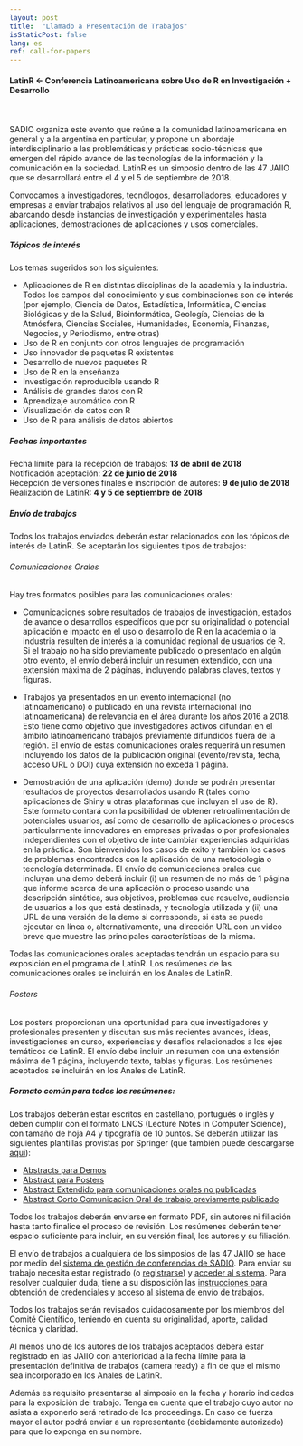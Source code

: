 ```yaml
---
layout: post
title:  "Llamado a Presentación de Trabajos"
isStaticPost: false
lang: es
ref: call-for-papers
---
```


#### LatinR <- Conferencia Latinoamericana sobre Uso de R en Investigación + Desarrollo
<br>
<br>
SADIO organiza este evento que reúne a la comunidad latinoamericana en general y a la argentina en particular, y propone un abordaje interdisciplinario a las problemáticas y prácticas socio-técnicas que emergen del rápido avance de las tecnologías de la información y la comunicación en la sociedad. LatinR es un simposio dentro de las 47 JAIIO que se desarrollará entre el 4 y el 5 de septiembre de 2018.

Convocamos a investigadores, tecnólogos, desarrolladores, educadores y empresas a enviar trabajos relativos al uso del lenguaje de programación R, abarcando desde instancias de investigación y experimentales hasta aplicaciones, demostraciones de aplicaciones y usos comerciales.

##### Tópicos de interés

Los temas sugeridos son los siguientes:
* Aplicaciones de R en distintas disciplinas de la academia y la industria. Todos los campos del conocimiento y sus combinaciones son de interés (por ejemplo, Ciencia de Datos, Estadística, Informática, Ciencias Biológicas y de la Salud, Bioinformática, Geología, Ciencias de la Atmósfera, Ciencias Sociales, Humanidades, Economía, Finanzas, Negocios, y Periodismo, entre otras)
* Uso de R en conjunto con otros lenguajes de programación
* Uso innovador de paquetes R existentes
* Desarrollo de nuevos paquetes R 
* Uso de R en la enseñanza
* Investigación  reproducible usando R
* Análisis de grandes datos con R
* Aprendizaje automático con R
* Visualización de datos con R
* Uso de R para análisis de datos abiertos

##### Fechas importantes

Fecha límite para la recepción de trabajos: **13 de abril de 2018**   
Notificación aceptación: **22 de junio de 2018**   
Recepción de versiones finales e inscripción de autores: **9 de julio de 2018**   
Realización de LatinR: **4 y 5 de septiembre de 2018**

##### Envío de trabajos

Todos los trabajos enviados deberán estar relacionados con los tópicos de interés de LatinR. Se aceptarán los siguientes tipos de trabajos:

###### Comunicaciones Orales

Hay tres formatos posibles para las comunicaciones orales:

* Comunicaciones sobre resultados de trabajos de investigación, estados de avance o desarrollos específicos que por su originalidad o potencial aplicación e impacto en el uso o desarrollo de R en la academia o la industria resulten de interés a la comunidad regional de usuarios de R. Si el trabajo no ha sido previamente publicado o presentado en algún otro evento, el envío deberá incluir un resumen extendido, con una extensión máxima de 2 páginas, incluyendo palabras claves, textos y figuras. 

* Trabajos ya presentados en un evento internacional (no latinoamericano) o publicado en una revista internacional (no latinoamericana) de relevancia en el área durante los años 2016 a 2018. Esto tiene como objetivo que investigadores activos difundan en el ámbito latinoamericano trabajos previamente difundidos fuera de la región. El envío de estas comunicaciones orales requerirá un resumen incluyendo los datos de la publicación original (evento/revista, fecha, acceso URL o DOI) cuya extensión no exceda 1 página.

* Demostración de una aplicación (demo) donde se podrán presentar resultados de proyectos desarrollados usando R (tales como aplicaciones de Shiny u otras plataformas que incluyan el uso de R). Este formato contará con la posibilidad de obtener retroalimentación de potenciales usuarios, así como de desarrollo de aplicaciones o procesos particularmente innovadores en empresas privadas o por profesionales independientes con el objetivo de intercambiar experiencias adquiridas en la práctica. Son bienvenidos los casos de éxito y también los casos de problemas encontrados con la aplicación de una metodología o tecnología determinada. El envío de comunicaciones orales que incluyan una demo deberá incluir (i) un resumen de no más de 1 página que informe acerca de una aplicación o proceso usando una descripción sintética, sus objetivos, problemas que resuelve, audiencia de usuarios a los que está destinada, y tecnología utilizada y (ii) una URL de una versión de la demo si corresponde, si ésta se puede ejecutar en línea o, alternativamente, una dirección URL con un video breve que muestre las principales características de la misma. 

Todas las comunicaciones orales aceptadas tendrán un espacio para su exposición en el programa de LatinR. Los resúmenes de las comunicaciones orales se incluirán en los Anales de LatinR.

###### Posters

Los posters proporcionan una oportunidad para que investigadores y profesionales presenten y discutan sus más recientes avances, ideas, investigaciones en curso, experiencias y desafíos relacionados a los ejes temáticos de LatinR. El envío debe incluir un resumen con una extensión máxima de 1 página, incluyendo texto, tablas y figuras. Los resúmenes aceptados se incluirán en los Anales de LatinR. 

##### Formato común para todos los resúmenes:

Los trabajos deberán estar escritos en castellano, portugués o inglés y deben cumplir con el formato LNCS (Lecture Notes in Computer Science), con tamaño de hoja A4 y tipografía de 10 puntos. Se deberán utilizar las siguientes plantillas provistas por Springer (que también puede descargarse [aquí](http://47jaiio.sadio.org.ar/formatos)):

* [Abstracts para Demos](/assets/Ejemplo_Word_Demostracion_LatinR.doc)
* [Abstract para Posters](/assets/Ejemplo_Word_Poster_LatinR.doc)
* [Abstract Extendido para comunicaciones orales no publicadas](/assets/Ejemplo_Word_ExtendedAbstract_LatinR.doc)
* [Abstract Corto Comunicacion Oral de trabajo previamente publicado](/assets/Ejemplo_Word_ComunicacionOral_LatinR_2018.doc)

Todos los trabajos deberán enviarse en formato PDF, sin autores ni filiación hasta tanto finalice el proceso de revisión. Los resúmenes deberán tener espacio suficiente para incluir, en su versión final, los autores y su filiación. 

El envío de trabajos a cualquiera de los simposios de las 47 JAIIO se hace por medio del [sistema de gestión de conferencias de SADIO](http://sgc.sadio.org.ar/sgc/index.php). Para enviar su trabajo necesita estar registrado (o [registrarse](http://sgc.sadio.org.ar/sgc/index.php/index/index/user/account)) y [acceder al sistema](http://sgc.sadio.org.ar/sgc/index.php/index/index/login). Para resolver cualquier duda, tiene a su disposición las [instrucciones para obtención de credenciales y acceso al sistema de envío de trabajos](http://47jaiio.sadio.org.ar/index.php?q=envio-trabajos).

Todos los trabajos serán revisados cuidadosamente por los miembros del Comité Científico, teniendo en cuenta su originalidad, aporte, calidad técnica y claridad.

Al menos uno de los autores de los trabajos aceptados deberá estar registrado en las JAIIO con anterioridad a la fecha límite para la presentación definitiva de trabajos (camera ready) a fin de que el mismo sea incorporado en los Anales de LatinR. 

Además es requisito presentarse al simposio en la fecha y horario indicados para la exposición del trabajo. Tenga en cuenta que el trabajo cuyo autor no asista a  exponerlo será retirado de los proceedings. En caso de fuerza mayor el autor podrá enviar a un representante (debidamente autorizado) para que lo exponga en su nombre.


